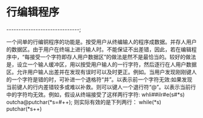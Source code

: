 # 行编辑程序

------------------------------;

一个间单的行编铜程序的功能是。按受用户从终编输人的程序成数据。并存人用户的数据区。由于用户在终端上进行输人时。不能保证不出差错，因此，若在编辑程序中，“每接受一个字符即存人用户数据区”的做法是然不是最恰当的。较好的做法是，设立一个输人缓冲区，用以按受用户输人的一行字符，然后逐行在人用户数据区。允许用户输人出差并在发现有误时可以及时更正。例如。当用户发现刚刚键人的一个字符是错的时，可补进一个退格符“并”。以表示前一个字符无效:如果发现当前键人的行内差错较多或难以补救。则可以键人一个退行符“@”。以表示当前行中的字符均无效。例如，假设从终端接受了这样两行字符:
    whli##ilr#e(s#*s)
        outcha@putchar(*s=#++);
则实际有效的是下列两行：
    while(*s)
        putchar(*s++)
